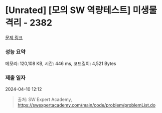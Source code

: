 # [Unrated] [모의 SW 역량테스트] 미생물 격리 - 2382 

[문제 링크](https://swexpertacademy.com/main/code/problem/problemDetail.do?contestProbId=AV597vbqAH0DFAVl) 

### 성능 요약

메모리: 120,108 KB, 시간: 446 ms, 코드길이: 4,521 Bytes

### 제출 일자

2024-04-10 12:12



> 출처: SW Expert Academy, https://swexpertacademy.com/main/code/problem/problemList.do